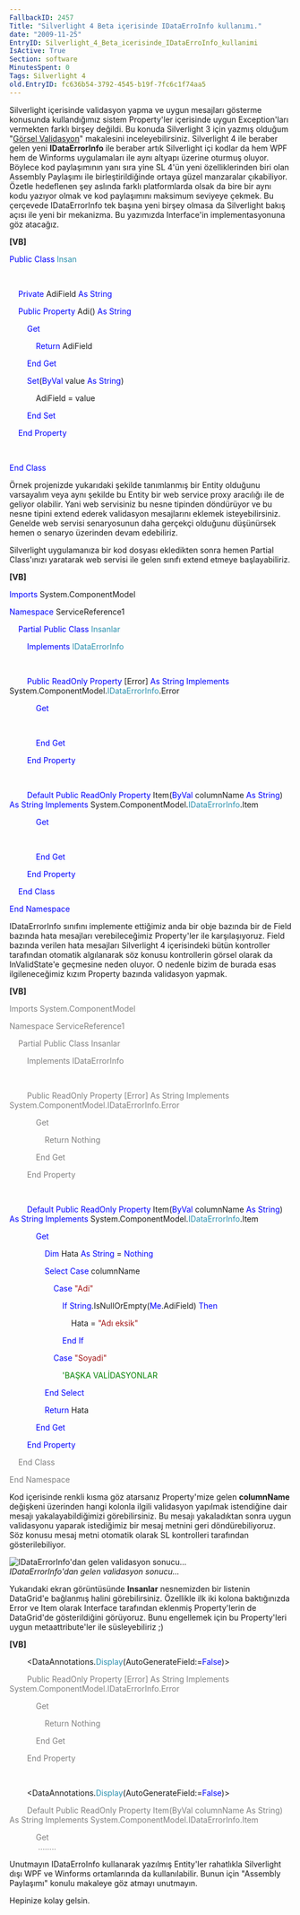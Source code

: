 ```yaml
---
FallbackID: 2457
Title: "Silverlight 4 Beta içerisinde IDataErroInfo kullanımı."
date: "2009-11-25"
EntryID: Silverlight_4_Beta_icerisinde_IDataErroInfo_kullanimi
IsActive: True
Section: software
MinutesSpent: 0
Tags: Silverlight 4
old.EntryID: fc636b54-3792-4545-b19f-7fc6c1f74aa5
---
```

Silverlight içerisinde validasyon yapma ve uygun mesajları gösterme
konusunda kullandığımız sistem Property'ler içerisinde uygun
Exception'ları vermekten farklı birşey değildi. Bu konuda Silverlight 3
için yazmış olduğum "[Görsel
Validasyon](http://daron.yondem.com/tr/post/66dbe8b5-ba24-48e1-baf9-f02d030b2ca7)"
makalesini inceleyebilirsiniz. Silverlight 4 ile beraber gelen yeni
**IDataErrorInfo** ile beraber artık Silverlight içi kodlar da hem WPF
hem de Winforms uygulamaları ile aynı altyapı üzerine oturmuş oluyor.
Böylece kod paylaşımının yanı sıra yine SL 4'ün yeni özelliklerinden
biri olan Assembly Paylaşımı ile birleştirildiğinde ortaya güzel
manzaralar çıkabiliyor. Özetle hedeflenen şey aslında farklı
platformlarda olsak da bire bir aynı kodu yazıyor olmak ve kod
paylaşımını maksimum seviyeye çekmek. Bu çerçevede IDataErrorInfo tek
başına yeni birşey olmasa da Silverlight bakış açısı ile yeni bir
mekanizma. Bu yazımızda Interface'in implementasyonuna göz atacağız.

**[VB]**

<span style="color: blue;">Public</span> <span
style="color: blue;">Class</span> <span
style="color: #2b91af;">Insan</span>

 

    <span style="color: blue;">Private</span> AdiField <span
style="color: blue;">As</span> <span style="color: blue;">String</span>

    <span style="color: blue;">Public</span> <span
style="color: blue;">Property</span> Adi() <span
style="color: blue;">As</span> <span style="color: blue;">String</span>

        <span style="color: blue;">Get</span>

            <span style="color: blue;">Return</span> AdiField

        <span style="color: blue;">End</span> <span
style="color: blue;">Get</span>

        <span style="color: blue;">Set</span>(<span
style="color: blue;">ByVal</span> value <span
style="color: blue;">As</span> <span style="color: blue;">String</span>)

            AdiField = value

        <span style="color: blue;">End</span> <span
style="color: blue;">Set</span>

    <span style="color: blue;">End</span> <span
style="color: blue;">Property</span>

 

<span style="color: blue;">End</span> <span
style="color: blue;">Class</span>

Örnek projenizde yukarıdaki şekilde tanımlanmış bir Entity olduğunu
varsayalım veya aynı şekilde bu Entity bir web service proxy aracılığı
ile de geliyor olabilir. Yani web servisiniz bu nesne tipinden
döndürüyor ve bu nesne tipini extend ederek validasyon mesajlarını
eklemek isteyebilirsiniz. Genelde web servisi senaryosunun daha gerçekçi
olduğunu düşünürsek hemen o senaryo üzerinden devam edebiliriz.

Silverlight uygulamanıza bir kod dosyası ekledikten sonra hemen Partial
Class'ınızı yaratarak web servisi ile gelen sınıfı extend etmeye
başlayabiliriz.

**[VB]**

<span style="color: blue;">Imports</span> System.ComponentModel

<span style="color: blue;">Namespace</span> ServiceReference1

    <span style="color: blue;">Partial</span> <span
style="color: blue;">Public</span> <span
style="color: blue;">Class</span> <span
style="color: #2b91af;">Insanlar</span>

        <span style="color: blue;">Implements</span> <span
style="color: #2b91af;">IDataErrorInfo</span>

 

        <span style="color: blue;">Public</span> <span
style="color: blue;">ReadOnly</span> <span
style="color: blue;">Property</span> [Error] <span
style="color: blue;">As</span> <span style="color: blue;">String</span>
<span style="color: blue;">Implements</span> System.ComponentModel.<span
style="color: #2b91af;">IDataErrorInfo</span>.Error

            <span style="color: blue;">Get</span>

 

            <span style="color: blue;">End</span> <span
style="color: blue;">Get</span>

        <span style="color: blue;">End</span> <span
style="color: blue;">Property</span>

 

        <span style="color: blue;">Default</span> <span
style="color: blue;">Public</span> <span
style="color: blue;">ReadOnly</span> <span
style="color: blue;">Property</span> Item(<span
style="color: blue;">ByVal</span> columnName <span
style="color: blue;">As</span> <span style="color: blue;">String</span>)
<span style="color: blue;">As</span> <span
style="color: blue;">String</span> <span
style="color: blue;">Implements</span> System.ComponentModel.<span
style="color: #2b91af;">IDataErrorInfo</span>.Item

            <span style="color: blue;">Get</span>

 

            <span style="color: blue;">End</span> <span
style="color: blue;">Get</span>

        <span style="color: blue;">End</span> <span
style="color: blue;">Property</span>

    <span style="color: blue;">End</span> <span
style="color: blue;">Class</span>

<span style="color: blue;">End</span> <span
style="color: blue;">Namespace</span>

IDataErrorInfo sınıfını implemente ettiğimiz anda bir obje bazında bir
de Field bazında hata mesajları verebileceğimiz Property'ler ile
karşılaşıyoruz. Field bazında verilen hata mesajları Silverlight 4
içerisindeki bütün kontroller tarafından otomatik algılanarak söz konusu
kontrollerin görsel olarak da InValidState'e geçmesine neden oluyor. O
nedenle bizim de burada esas ilgileneceğimiz kızım Property bazında
validasyon yapmak.

**[VB]**

<span style="color: gray;">Imports</span><span style="color: gray">
System.ComponentModel</span>

<span style="color: gray;">Namespace</span><span style="color: gray">
ServiceReference1</span>

<span style="color: gray">    </span> <span
style="color: gray;">Partial</span> <span
style="color: gray;">Public</span> <span
style="color: gray;">Class</span> <span
style="color: gray;">Insanlar</span>

<span style="color: gray">        </span> <span
style="color: gray;">Implements</span> <span
style="color: gray;">IDataErrorInfo</span>

 

<span style="color: gray">        </span> <span
style="color: gray;">Public</span> <span
style="color: gray;">ReadOnly</span> <span
style="color: gray;">Property</span><span style="color: gray"> [Error]
</span> <span style="color: gray;">As</span> <span
style="color: gray;">String</span> <span
style="color: gray;">Implements</span><span style="color: gray">
System.ComponentModel.</span><span
style="color: gray;">IDataErrorInfo</span><span
style="color: gray">.Error</span>

<span style="color: gray">            </span> <span
style="color: gray;">Get</span>

<span style="color: gray">                </span> <span
style="color: gray;">Return</span> <span
style="color: gray;">Nothing</span>

<span style="color: gray">            </span> <span
style="color: gray;">End</span> <span style="color: gray;">Get</span>

<span style="color: gray">        </span> <span
style="color: gray;">End</span> <span
style="color: gray;">Property</span>

 

        <span style="color: blue;">Default</span> <span
style="color: blue;">Public</span> <span
style="color: blue;">ReadOnly</span> <span
style="color: blue;">Property</span> Item(<span
style="color: blue;">ByVal</span> columnName <span
style="color: blue;">As</span> <span style="color: blue;">String</span>)
<span style="color: blue;">As</span> <span
style="color: blue;">String</span> <span
style="color: blue;">Implements</span> System.ComponentModel.<span
style="color: #2b91af;">IDataErrorInfo</span>.Item

            <span style="color: blue;">Get</span>

                <span style="color: blue;">Dim</span> Hata <span
style="color: blue;">As</span> <span style="color: blue;">String</span>
= <span style="color: blue;">Nothing</span>

                <span style="color: blue;">Select</span> <span
style="color: blue;">Case</span> columnName

                    <span style="color: blue;">Case</span> <span
style="color: #a31515;">"Adi"</span>

                        <span style="color: blue;">If</span> <span
style="color: blue;">String</span>.IsNullOrEmpty(<span
style="color: blue;">Me</span>.AdiField) <span
style="color: blue;">Then</span>

                            Hata = <span style="color: #a31515;">"Adı
eksik"</span>

                        <span style="color: blue;">End</span> <span
style="color: blue;">If</span>

                    <span style="color: blue;">Case</span> <span
style="color: #a31515;">"Soyadi"</span>

                        <span style="color: green;">'BAŞKA
VALİDASYONLAR</span>

                <span style="color: blue;">End</span> <span
style="color: blue;">Select</span>

                <span style="color: blue;">Return</span> Hata

            <span style="color: blue;">End</span> <span
style="color: blue;">Get</span>

        <span style="color: blue;">End</span> <span
style="color: blue;">Property</span>

<span style="color: gray">    </span> <span
style="color: gray;">End</span> <span style="color: gray;">Class</span>

<span style="color: gray;">End</span> <span
style="color: gray;">Namespace</span>

Kod içerisinde renkli kısma göz atarsanız Property'mize gelen
**columnName** değişkeni üzerinden hangi kolonla ilgili validasyon
yapılmak istendiğine dair mesajı yakalayabildiğimizi görebilirsiniz. Bu
mesajı yakaladıktan sonra uygun validasyonu yaparak istediğimiz bir
mesaj metnini geri döndürebiliyoruz. Söz konusu mesaj metni otomatik
olarak SL kontrolleri tarafından gösterilebiliyor.

![IDataErrorInfo'dan gelen validasyon
sonucu...](media/Silverlight_4_Beta_icerisinde_IDataErroInfo_kullanimi/24112009_1.png)\
*IDataErrorInfo'dan gelen validasyon sonucu...*

Yukarıdaki ekran görüntüsünde **Insanlar** nesnemizden bir listenin
DataGrid'e bağlanmış halini görebilirsiniz. Özellikle ilk iki kolona
baktığınızda Error ve Item olarak Interface tarafından eklenmiş
Property'lerin de DataGrid'de gösterildiğini görüyoruz. Bunu engellemek
için bu Property'leri uygun metaattribute'ler ile süsleyebiliriz ;)

**[VB]**

        \<DataAnnotations.<span
style="color: #2b91af;">Display</span>(AutoGenerateField:=<span
style="color: blue;">False</span>)\>

 <span style="color: gray">       </span> <span
style="color: gray;">Public</span> <span
style="color: gray;">ReadOnly</span> <span
style="color: gray;">Property</span><span style="color: gray"> [Error]
</span> <span style="color: gray;">As</span> <span
style="color: gray;">String</span> <span
style="color: gray;">Implements</span><span style="color: gray">
System.ComponentModel.</span><span
style="color: gray;">IDataErrorInfo</span><span
style="color: gray">.Error</span>

<span style="color: gray">            </span> <span
style="color: gray;">Get</span>

<span style="color: gray">                </span> <span
style="color: gray;">Return</span> <span
style="color: gray;">Nothing</span>

<span style="color: gray">            </span> <span
style="color: gray;">End</span> <span style="color: gray;">Get</span>

<span style="color: gray">        </span> <span
style="color: gray;">End</span> <span
style="color: gray;">Property</span>

 

        \<DataAnnotations.<span
style="color: #2b91af;">Display</span>(AutoGenerateField:=<span
style="color: blue;">False</span>)\>

  <span style="color: gray">      </span> <span
style="color: gray;">Default</span> <span
style="color: gray;">Public</span> <span
style="color: gray;">ReadOnly</span> <span
style="color: gray;">Property</span><span style="color: gray">
Item(</span><span style="color: gray;">ByVal</span><span
style="color: gray"> columnName </span> <span
style="color: gray;">As</span> <span
style="color: gray;">String</span><span style="color: gray">) </span>
<span style="color: gray;">As</span> <span
style="color: gray;">String</span> <span
style="color: gray;">Implements</span><span style="color: gray">
System.ComponentModel.</span><span
style="color: gray;">IDataErrorInfo</span><span
style="color: gray">.Item</span>

<span style="color: gray">            </span> <span
style="color: gray;">Get\
             ........</span>

Unutmayın IDataErroInfo kullanarak yazılmış Entity'ler rahatlıkla
Silverlight dışı WPF ve Winforms ortamlarında da kullanılabilir. Bunun
için "Assembly Paylaşımı" konulu makaleye göz atmayı unutmayın.

Hepinize kolay gelsin.


